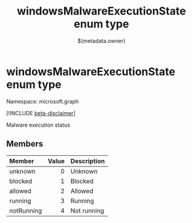 ﻿---
title: "windowsMalwareExecutionState enum type"
description: "Malware execution status"
localization_priority: Normal
author: "$(metadata.owner)"
ms.prod: ""
doc_type: enumPageType
---

# windowsMalwareExecutionState enum type

Namespace: microsoft.graph

[!INCLUDE [beta-disclaimer](../../includes/beta-disclaimer.md)]

Malware execution status

## Members

| Member     | Value | Description |
| :--------- | ----: | :---------- |
| unknown    | 0     | Unknown     |
| blocked    | 1     | Blocked     |
| allowed    | 2     | Allowed     |
| running    | 3     | Running     |
| notRunning | 4     | Not running |